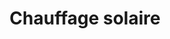---
title: Chauffage solaire
longTitle: 'Chauffage solaire'
tags:
- gccommon
french:
- "[[Solar heating]]"
---
